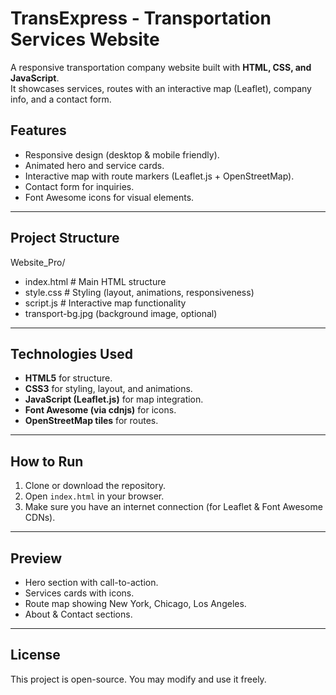 # TransExpress - Transportation Services Website  
A responsive transportation company website built with **HTML, CSS, and JavaScript**.  
It showcases services, routes with an interactive map (Leaflet), company info, and a contact form. 

## Features
- Responsive design (desktop & mobile friendly).  
- Animated hero and service cards.  
- Interactive map with route markers (Leaflet.js + OpenStreetMap).  
- Contact form for inquiries.  
- Font Awesome icons for visual elements.  

---
## Project Structure
Website_Pro/
- index.html # Main HTML structure
- style.css # Styling (layout, animations, responsiveness)
- script.js # Interactive map functionality
- transport-bg.jpg (background image, optional)

---

## Technologies Used
- **HTML5** for structure.  
- **CSS3** for styling, layout, and animations.  
- **JavaScript (Leaflet.js)** for map integration.  
- **Font Awesome (via cdnjs)** for icons.  
- **OpenStreetMap tiles** for routes.  

---
## How to Run
1. Clone or download the repository.  
2. Open `index.html` in your browser.  
3. Make sure you have an internet connection (for Leaflet & Font Awesome CDNs).  

---
## Preview
- Hero section with call-to-action.  
- Services cards with icons.  
- Route map showing New York, Chicago, Los Angeles.  
- About & Contact sections.  

---

## License
This project is open-source. You may modify and use it freely.



